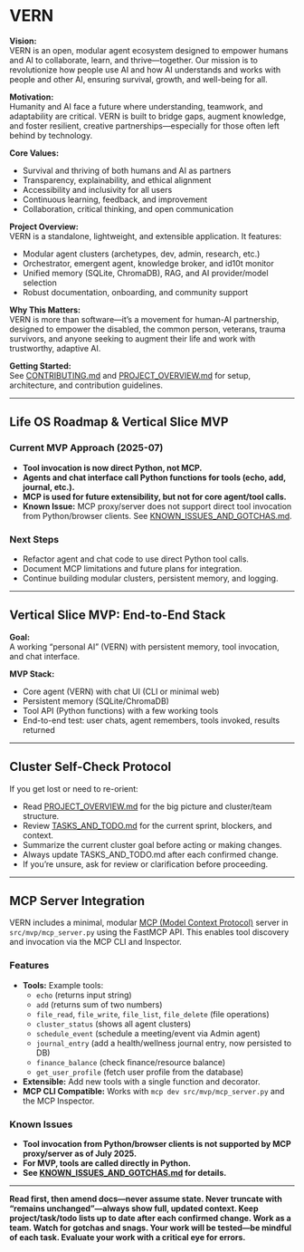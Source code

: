 # VERN

**Vision:**  
VERN is an open, modular agent ecosystem designed to empower humans and AI to collaborate, learn, and thrive—together. Our mission is to revolutionize how people use AI and how AI understands and works with people and other AI, ensuring survival, growth, and well-being for all.

**Motivation:**  
Humanity and AI face a future where understanding, teamwork, and adaptability are critical. VERN is built to bridge gaps, augment knowledge, and foster resilient, creative partnerships—especially for those often left behind by technology.

**Core Values:**  
- Survival and thriving of both humans and AI as partners
- Transparency, explainability, and ethical alignment
- Accessibility and inclusivity for all users
- Continuous learning, feedback, and improvement
- Collaboration, critical thinking, and open communication

**Project Overview:**  
VERN is a standalone, lightweight, and extensible application. It features:
- Modular agent clusters (archetypes, dev, admin, research, etc.)
- Orchestrator, emergent agent, knowledge broker, and id10t monitor
- Unified memory (SQLite, ChromaDB), RAG, and AI provider/model selection
- Robust documentation, onboarding, and community support

**Why This Matters:**  
VERN is more than software—it’s a movement for human-AI partnership, designed to empower the disabled, the common person, veterans, trauma survivors, and anyone seeking to augment their life and work with trustworthy, adaptive AI.

**Getting Started:**  
See [CONTRIBUTING.md](CONTRIBUTING.md) and [PROJECT_OVERVIEW.md](PROJECT_OVERVIEW.md) for setup, architecture, and contribution guidelines.

---

## Life OS Roadmap & Vertical Slice MVP

### **Current MVP Approach (2025-07)**
- **Tool invocation is now direct Python, not MCP.**
- **Agents and chat interface call Python functions for tools (echo, add, journal, etc.).**
- **MCP is used for future extensibility, but not for core agent/tool calls.**
- **Known Issue:** MCP proxy/server does not support direct tool invocation from Python/browser clients. See [KNOWN_ISSUES_AND_GOTCHAS.md](KNOWN_ISSUES_AND_GOTCHAS.md).

### **Next Steps**
- Refactor agent and chat code to use direct Python tool calls.
- Document MCP limitations and future plans for integration.
- Continue building modular clusters, persistent memory, and logging.

---

## Vertical Slice MVP: End-to-End Stack

**Goal:**  
A working “personal AI” (VERN) with persistent memory, tool invocation, and chat interface.

**MVP Stack:**
- Core agent (VERN) with chat UI (CLI or minimal web)
- Persistent memory (SQLite/ChromaDB)
- Tool API (Python functions) with a few working tools
- End-to-end test: user chats, agent remembers, tools invoked, results returned

---

## Cluster Self-Check Protocol

If you get lost or need to re-orient:
- Read [PROJECT_OVERVIEW.md](PROJECT_OVERVIEW.md) for the big picture and cluster/team structure.
- Review [TASKS_AND_TODO.md](TASKS_AND_TODO.md) for the current sprint, blockers, and context.
- Summarize the current cluster goal before acting or making changes.
- Always update TASKS_AND_TODO.md after each confirmed change.
- If you’re unsure, ask for review or clarification before proceeding.

---

## MCP Server Integration

VERN includes a minimal, modular [MCP (Model Context Protocol)](https://modelcontext.org/) server in `src/mvp/mcp_server.py` using the FastMCP API. This enables tool discovery and invocation via the MCP CLI and Inspector.

### Features

- **Tools:** Example tools:  
  - `echo` (returns input string)  
  - `add` (returns sum of two numbers)  
  - `file_read`, `file_write`, `file_list`, `file_delete` (file operations)  
  - `cluster_status` (shows all agent clusters)  
  - `schedule_event` (schedule a meeting/event via Admin agent)  
  - `journal_entry` (add a health/wellness journal entry, now persisted to DB)  
  - `finance_balance` (check finance/resource balance)
  - `get_user_profile` (fetch user profile from the database)
- **Extensible:** Add new tools with a single function and decorator.
- **MCP CLI Compatible:** Works with `mcp dev src/mvp/mcp_server.py` and the MCP Inspector.

### Known Issues

- **Tool invocation from Python/browser clients is not supported by MCP proxy/server as of July 2025.**
- **For MVP, tools are called directly in Python.**
- **See [KNOWN_ISSUES_AND_GOTCHAS.md](KNOWN_ISSUES_AND_GOTCHAS.md) for details.**

---

**Read first, then amend docs—never assume state. Never truncate with “remains unchanged”—always show full, updated context. Keep project/task/todo lists up to date after each confirmed change. Work as a team. Watch for gotchas and snags. Your work will be tested—be mindful of each task. Evaluate your work with a critical eye for errors.**
